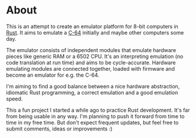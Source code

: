 # About

This is an attempt to create an emulator platform for 8-bit computers in [Rust](http://www.rust-lang.org). It aims to emulate a [C-64](http://en.wikipedia.org/wiki/Commodore_64) initially and maybe other computers some day.

The emulator consists of independent modules that emulate hardware pieces like generic RAM or a 6502 CPU. It's an interpreting emulation (no code translation at run time) and aims to be cycle-accurate. Hardware emulating modules are connected together, loaded with firmware and become an emulator for e.g. the C-64.

I'm aiming to find a good balance between a nice hardware abstraction, idiomatic Rust programming, a correct emulation and a good emulation speed.

This a fun project I started a while ago to practice Rust development. It's far from being usable in any way. I'm planning to push it forward from time to time in my free time. But don't expect frequent updates, but feel free to submit comments, ideas or improvements :)
